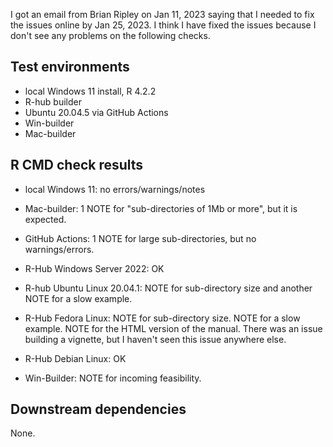 I got an email from Brian Ripley on Jan 11, 2023 saying that I needed to fix
the issues online by Jan 25, 2023. I think I have fixed the issues because
I don't see any problems on the following checks.


## Test environments
* local Windows 11 install, R 4.2.2
* R-hub builder
* Ubuntu 20.04.5 via GitHub Actions
* Win-builder
* Mac-builder

## R CMD check results

* local Windows 11: no errors/warnings/notes

* Mac-builder: 1 NOTE for "sub-directories of 1Mb or more", but it is expected.

* GitHub Actions: 1 NOTE for large sub-directories, but no
warnings/errors.

* R-Hub Windows Server 2022: OK

* R-hub Ubuntu Linux 20.04.1: NOTE for sub-directory size and another
NOTE for a slow example.

* R-Hub Fedora Linux: NOTE for sub-directory size. NOTE for a slow example.
NOTE for the HTML version of the manual. There was an issue building a vignette,
but I haven't seen this issue anywhere else.

* R-Hub Debian Linux: OK

* Win-Builder: NOTE for incoming feasibility.

## Downstream dependencies

None.
